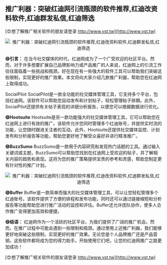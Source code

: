 ## **推广利器：突破红迪网引流瓶颈的软件推荐,红迪改资料软件,红迪群发私信,红迪筛选**

[😍想了解推广相关软件的朋友请登录 http://www.vst.tw](http://www.vst.tw)

 <center><img src="https://vst.tw/MP4/tuiguang/png/0.png" alt="推广利器：突破红迪网引流瓶颈的软件推荐,红迪改资料软件,红迪群发私信,红迪筛选"></center>

**😄引言：**
在当今社交媒体的时代，红迪网成为了一个广受欢迎的社区平台。然而，对于许多想要扩展自己品牌影响力或产品推广的人来说，红迪网上的引流工作往往面临着一些挑战和瓶颈。好在现在有一些强大的软件工具可以帮助我们突破这些限制，实现更好的推广效果。本文将向大家介绍几款推广利器，帮助您在红迪网上取得成功。

SocialPilot
SocialPilot是一款全功能的社交媒体管理工具，它支持多个平台，包括红迪网。该软件可以帮助您自动发布和计划帖子，轻松管理帖子排期。此外，SocialPilot还提供有关帖子表现的详细分析报告，以便您可以根据数据进行优化。

**😄Hootsuite**
Hootsuite是另一款功能强大的社交媒体管理工具，它可以帮助您在红迪网上进行有效的推广。该软件允许您同时管理多个红迪账号，并提供实时流的功能，让您随时跟进关注者的互动。此外，Hootsuite还提供社交媒体监控、计划发布和分析报告等功能，帮助您更好地了解受众喜好并进行精准推广。

**😄BuzzSumo**
BuzzSumo是一款用于内容研究和发现热门话题的工具。通过输入关键词或主题，BuzzSumo可以帮助您找到在红迪网上受欢迎的帖子，并了解相关内容的趋势和表现。这将为您的推广策略提供宝贵的参考和灵感，帮助您制定更有针对性的推广计划。

 <center><img src="https://vst.tw/MP4/tuiguang/png/6.png" alt="推广利器：突破红迪网引流瓶颈的软件推荐,红迪改资料软件,红迪群发私信,红迪筛选"></center>

**😄Buffer**
Buffer是一款简单而强大的社交媒体管理工具，可以让您轻松管理多个红迪账号。该软件提供了方便的排程和发布功能，同时还可以通过链接缩短和分析报告等功能帮助您进行推广活动的监控和评估。Buffer还允许团队协作，使多人合作推广变得更加高效和便捷。

**😄结语：**
红迪网作为一个活跃的社区平台，为我们提供了广阔的推广机会。然而，在推广过程中可能会遇到一些限制和瓶颈。通过使用上述推广利器，我们能够更好地突破这些限制，实现更好的推广效果。无论您是个人品牌推广还是产品营销，这些软件都将成为您的得力助手。开始使用它们吧，让您的红迪网推广之路更加成功！

[😍想了解推广相关软件的朋友请登录 http://www.vst.tw](http://www.vst.tw)




